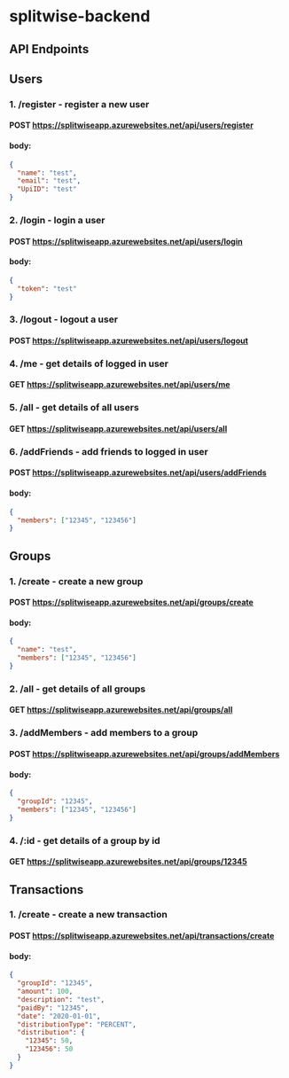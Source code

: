 # splitwise-backend

## API Endpoints

## Users

### 1. /register - register a new user

#### POST https://splitwiseapp.azurewebsites.net/api/users/register

#### body:

```json
{
  "name": "test",
  "email": "test",
  "UpiID": "test"
}
```

### 2. /login - login a user

#### POST https://splitwiseapp.azurewebsites.net/api/users/login

#### body:

```json
{
  "token": "test"
}
```

### 3. /logout - logout a user

#### POST https://splitwiseapp.azurewebsites.net/api/users/logout

### 4. /me - get details of logged in user

#### GET https://splitwiseapp.azurewebsites.net/api/users/me

### 5. /all - get details of all users

#### GET https://splitwiseapp.azurewebsites.net/api/users/all

### 6. /addFriends - add friends to logged in user

#### POST https://splitwiseapp.azurewebsites.net/api/users/addFriends

#### body:

```json
{
  "members": ["12345", "123456"]
}
```

## Groups

### 1. /create - create a new group

#### POST https://splitwiseapp.azurewebsites.net/api/groups/create

#### body:

```json
{
  "name": "test",
  "members": ["12345", "123456"]
}
```

### 2. /all - get details of all groups

#### GET https://splitwiseapp.azurewebsites.net/api/groups/all

### 3. /addMembers - add members to a group

#### POST https://splitwiseapp.azurewebsites.net/api/groups/addMembers

#### body:

```json
{
  "groupId": "12345",
  "members": ["12345", "123456"]
}
```

### 4. /:id - get details of a group by id

#### GET https://splitwiseapp.azurewebsites.net/api/groups/12345

## Transactions

### 1. /create - create a new transaction

#### POST https://splitwiseapp.azurewebsites.net/api/transactions/create

#### body:

```json
{
  "groupId": "12345",
  "amount": 100,
  "description": "test",
  "paidBy": "12345",
  "date": "2020-01-01",
  "distributionType": "PERCENT",
  "distribution": {
    "12345": 50,
    "123456": 50
  }
}
```
